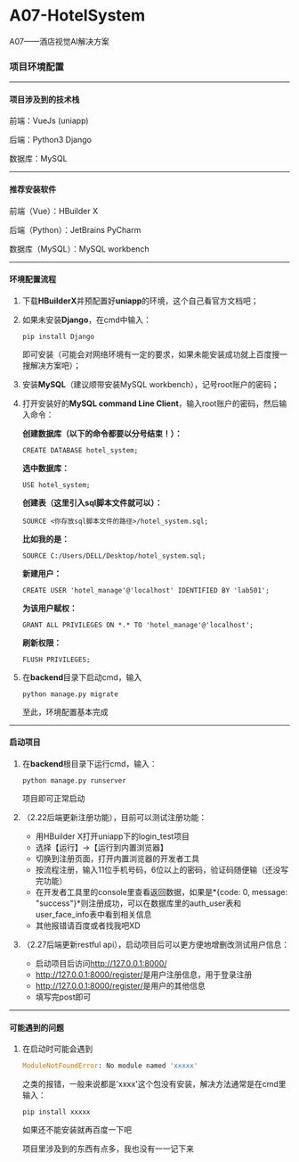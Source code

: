 # A07-HotelSystem
A07——酒店视觉AI解决方案



### 项目环境配置

------

#### 项目涉及到的技术栈

前端：VueJs (uniapp)

后端：Python3 Django

数据库：MySQL

-----

#### 推荐安装软件

前端（Vue）：HBuilder X

后端（Python）：JetBrains PyCharm 

数据库（MySQL）：MySQL workbench

------

#### 环境配置流程

1. 下载**HBuilderX**并预配置好**uniapp**的环境，这个自己看官方文档吧；

2. 如果未安装**Django**，在cmd中输入：

   ```
   pip install Django
   ```

   即可安装（可能会对网络环境有一定的要求，如果未能安装成功就上百度搜一搜解决方案吧）；

3. 安装**MySQL**（建议顺带安装MySQL workbench），记号root账户的密码；

4. 打开安装好的**MySQL command Line Client**，输入root账户的密码，然后输入命令：

   **创建数据库（以下的命令都要以分号结束！）：**

   ```mysql
   CREATE DATABASE hotel_system;
   ```

   **选中数据库：**

   ```mysql
   USE hotel_system;
   ```

   **创建表（这里引入sql脚本文件就可以）：**

   ```MYSQL
   SOURCE <你存放sql脚本文件的路径>/hotel_system.sql;
   ```

   **比如我的是：**

   ```mysql
   SOURCE C:/Users/DELL/Desktop/hotel_system.sql;
   ```

   **新建用户：**

   ```mysql
   CREATE USER 'hotel_manage'@'localhost' IDENTIFIED BY 'lab501';
   ```

   **为该用户赋权：**

   ```mysql
   GRANT ALL PRIVILEGES ON *.* TO 'hotel_manage'@'localhost';
   ```

   **刷新权限：**

   ```mysql
   FLUSH PRIVILEGES;
   ```

5. 在**backend**目录下启动cmd，输入

   ```shell
   python manage.py migrate
   ```

   至此，环境配置基本完成

------

#### 启动项目

1. 在**backend**根目录下运行cmd，输入：

   ```shell
   python manage.py runserver
   ```

   项目即可正常启动
   
2. （2.22后端更新注册功能），目前可以测试注册功能：

   * 用HBuilder X打开uniapp下的login_test项目
   * 选择【运行】→【运行到内置浏览器】
   * 切换到注册页面，打开内置浏览器的开发者工具
   * 按流程注册，输入11位手机号码，6位以上的密码，验证码随便输（还没写完功能）
   * 在开发者工具里的console里查看返回数据，如果是*{code: 0, message: "success"}*则注册成功，可以在数据库里的auth_user表和user_face_info表中看到相关信息
   * 其他报错请百度或者找我吧XD
   
3. （2.27后端更新restful api），启动项目后可以更方便地增删改测试用户信息：

   * 启动项目后访问<http://127.0.0.1:8000/>
   * <http://127.0.0.1:8000/register/>是用户注册信息，用于登录注册
   * <http://127.0.0.1:8000/register/>是用户的其他信息
   * 填写完post即可

---

#### 可能遇到的问题

1. 在启动时可能会遇到

   ```python
   ModuleNotFoundError: No module named 'xxxxx'
   ```

   之类的报错，一般来说都是'xxxx'这个包没有安装，解决方法通常是在cmd里输入：

   ```shell
   pip install xxxxx
   ```

   如果还不能安装就再百度一下吧

   项目里涉及到的东西有点多，我也没有一一记下来